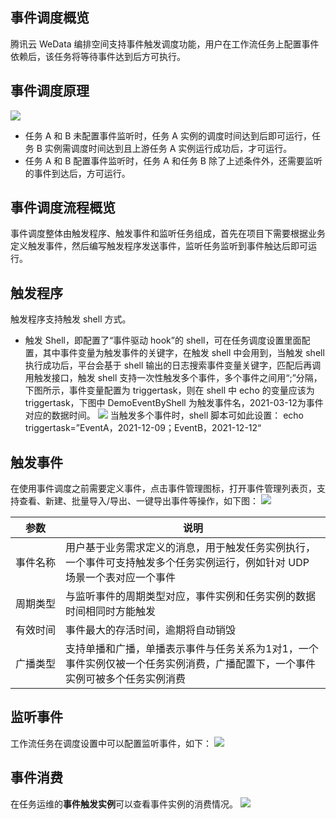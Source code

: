 ## 事件调度概览
腾讯云 WeData 编排空间支持事件触发调度功能，用户在工作流任务上配置事件依赖后，该任务将等待事件达到后方可执行。 

## 事件调度原理
![](https://qcloudimg.tencent-cloud.cn/raw/0f665b30783ef696f0a748d5da399261.png)
- 任务 A 和 B 未配置事件监听时，任务 A 实例的调度时间达到后即可运行，任务 B 实例需调度时间达到且上游任务 A 实例运行成功后，才可运行。
- 任务 A 和 B 配置事件监听时，任务 A 和任务 B 除了上述条件外，还需要监听的事件到达后，方可运行。

## 事件调度流程概览
事件调度整体由触发程序、触发事件和监听任务组成，首先在项目下需要根据业务定义触发事件，然后编写触发程序发送事件，监听任务监听到事件触达后即可运行。

## 触发程序
触发程序支持触发 shell 方式。
- 触发 Shell，即配置了“事件驱动 hook”的 shell，可在任务调度设置里面配置，其中事件变量为触发事件的关键字，在触发 shell 中会用到，当触发 shell 执行成功后，平台会基于 shell 输出的日志搜索事件变量关键字，匹配后再调用触发接口，触发 shell 支持一次性触发多个事件，多个事件之间用“;”分隔，下图所示，事件变量配置为 triggertask，则在 shell 中 echo 的变量应该为 triggertask，下图中 DemoEventByShell 为触发事件名，2021-03-12为事件对应的数据时间。
![](https://qcloudimg.tencent-cloud.cn/raw/64f3935c2f122fd52ca2f5b92ecfe052.png)
当触发多个事件时，shell 脚本可如此设置： echo triggertask=”EventA，2021-12-09；EventB，2021-12-12“

## 触发事件
在使用事件调度之前需要定义事件，点击事件管理图标，打开事件管理列表页，支持查看、新建、批量导入/导出、一键导出事件等操作，如下图：
![](https://qcloudimg.tencent-cloud.cn/raw/a0b46da2c67e2628fcb8a5f130861f2c.png)

| 参数 | 说明 | 
|---------|---------|
| <nobr>事件名称	| 用户基于业务需求定义的消息，用于触发任务实例执行，一个事件可支持触发多个任务实例运行，例如针对 UDP 场景一个表对应一个事件| 
| 周期类型	| 与监听事件的周期类型对应，事件实例和任务实例的数据时间相同时方能触发| 
| 有效时间	| 事件最大的存活时间，逾期将自动销毁| 
| 广播类型	| 支持单播和广播，单播表示事件与任务关系为1对1，一个事件实例仅被一个任务实例消费，广播配置下，一个事件实例可被多个任务实例消费| 

## 监听事件
工作流任务在调度设置中可以配置监听事件，如下：
![](https://qcloudimg.tencent-cloud.cn/raw/625208616b8208b8ec1b9932351cb2bc.png)

## 事件消费
在任务运维的**事件触发实例**可以查看事件实例的消费情况。
![](https://qcloudimg.tencent-cloud.cn/raw/aa0b3a606251a0876c940b7776c84077.png)
